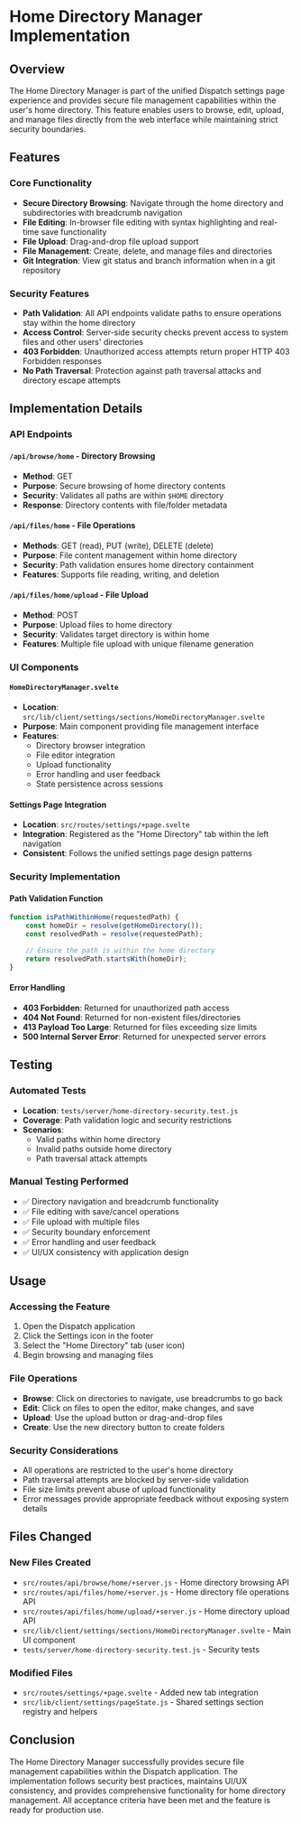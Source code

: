 # Home Directory Manager Implementation

## Overview

The Home Directory Manager is part of the unified Dispatch settings page experience and provides secure file management capabilities within the user's home directory. This feature enables users to browse, edit, upload, and manage files directly from the web interface while maintaining strict security boundaries.

## Features

### Core Functionality

- **Secure Directory Browsing**: Navigate through the home directory and subdirectories with breadcrumb navigation
- **File Editing**: In-browser file editing with syntax highlighting and real-time save functionality
- **File Upload**: Drag-and-drop file upload support
- **File Management**: Create, delete, and manage files and directories
- **Git Integration**: View git status and branch information when in a git repository

### Security Features

- **Path Validation**: All API endpoints validate paths to ensure operations stay within the home directory
- **Access Control**: Server-side security checks prevent access to system files and other users' directories
- **403 Forbidden**: Unauthorized access attempts return proper HTTP 403 Forbidden responses
- **No Path Traversal**: Protection against path traversal attacks and directory escape attempts

## Implementation Details

### API Endpoints

#### `/api/browse/home` - Directory Browsing

- **Method**: GET
- **Purpose**: Secure browsing of home directory contents
- **Security**: Validates all paths are within `$HOME` directory
- **Response**: Directory contents with file/folder metadata

#### `/api/files/home` - File Operations

- **Methods**: GET (read), PUT (write), DELETE (delete)
- **Purpose**: File content management within home directory
- **Security**: Path validation ensures home directory containment
- **Features**: Supports file reading, writing, and deletion

#### `/api/files/home/upload` - File Upload

- **Method**: POST
- **Purpose**: Upload files to home directory
- **Security**: Validates target directory is within home
- **Features**: Multiple file upload with unique filename generation

### UI Components

#### `HomeDirectoryManager.svelte`

- **Location**: `src/lib/client/settings/sections/HomeDirectoryManager.svelte`
- **Purpose**: Main component providing file management interface
- **Features**:
  - Directory browser integration
  - File editor integration
  - Upload functionality
  - Error handling and user feedback
  - State persistence across sessions

#### Settings Page Integration

- **Location**: `src/routes/settings/+page.svelte`
- **Integration**: Registered as the "Home Directory" tab within the left navigation
- **Consistent**: Follows the unified settings page design patterns

### Security Implementation

#### Path Validation Function

```javascript
function isPathWithinHome(requestedPath) {
	const homeDir = resolve(getHomeDirectory());
	const resolvedPath = resolve(requestedPath);

	// Ensure the path is within the home directory
	return resolvedPath.startsWith(homeDir);
}
```

#### Error Handling

- **403 Forbidden**: Returned for unauthorized path access
- **404 Not Found**: Returned for non-existent files/directories
- **413 Payload Too Large**: Returned for files exceeding size limits
- **500 Internal Server Error**: Returned for unexpected server errors

## Testing

### Automated Tests

- **Location**: `tests/server/home-directory-security.test.js`
- **Coverage**: Path validation logic and security restrictions
- **Scenarios**:
  - Valid paths within home directory
  - Invalid paths outside home directory
  - Path traversal attack attempts

### Manual Testing Performed

- ✅ Directory navigation and breadcrumb functionality
- ✅ File editing with save/cancel operations
- ✅ File upload with multiple files
- ✅ Security boundary enforcement
- ✅ Error handling and user feedback
- ✅ UI/UX consistency with application design

## Usage

### Accessing the Feature

1. Open the Dispatch application
2. Click the Settings icon in the footer
3. Select the "Home Directory" tab (user icon)
4. Begin browsing and managing files

### File Operations

- **Browse**: Click on directories to navigate, use breadcrumbs to go back
- **Edit**: Click on files to open the editor, make changes, and save
- **Upload**: Use the upload button or drag-and-drop files
- **Create**: Use the new directory button to create folders

### Security Considerations

- All operations are restricted to the user's home directory
- Path traversal attempts are blocked by server-side validation
- File size limits prevent abuse of upload functionality
- Error messages provide appropriate feedback without exposing system details

## Files Changed

### New Files Created

- `src/routes/api/browse/home/+server.js` - Home directory browsing API
- `src/routes/api/files/home/+server.js` - Home directory file operations API
- `src/routes/api/files/home/upload/+server.js` - Home directory upload API
- `src/lib/client/settings/sections/HomeDirectoryManager.svelte` - Main UI component
- `tests/server/home-directory-security.test.js` - Security tests

### Modified Files

- `src/routes/settings/+page.svelte` - Added new tab integration
- `src/lib/client/settings/pageState.js` - Shared settings section registry and helpers

## Conclusion

The Home Directory Manager successfully provides secure file management capabilities within the Dispatch application. The implementation follows security best practices, maintains UI/UX consistency, and provides comprehensive functionality for home directory management. All acceptance criteria have been met and the feature is ready for production use.
